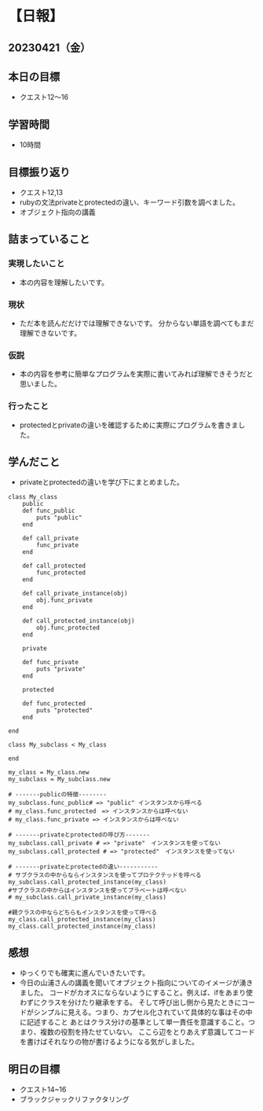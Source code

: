 # 【日報】
## 20230421（金）
## 本日の目標
- クエスト12〜16

## 学習時間
- 10時間

## 目標振り返り
- クエスト12,13
- rubyの文法privateとprotectedの違い、キーワード引数を調べました。
- オブジェクト指向の講義

## 詰まっていること
### 実現したいこと 
- 本の内容を理解したいです。

### 現状
- ただ本を読んだだけでは理解できないです。
分からない単語を調べてもまだ理解できないです。

### 仮説
- 本の内容を参考に簡単なプログラムを実際に書いてみれば理解できそうだと思いました。

### 行ったこと 
- protectedとprivateの違いを確認するために実際にプログラムを書きました。

## 学んだこと
- privateとprotectedの違いを学び下にまとめました。
``` 
class My_class
    public
    def func_public
        puts "public"
    end

    def call_private
        func_private
    end 

    def call_protected
        func_protected
    end

    def call_private_instance(obj)
        obj.func_private
    end

    def call_protected_instance(obj)
        obj.func_protected
    end

    private

    def func_private
        puts "private"
    end

    protected

    def func_protected
        puts "protected"
    end

end

class My_subclass < My_class
    
end

my_class = My_class.new
my_subclass = My_subclass.new

# -------publicの特徴--------
my_subclass.func_public# => "public" インスタンスから呼べる
# my_class.func_protected　=> インスタンスからは呼べない
# my_class.func_private => インスタンスからは呼べない

# -------privateとprotectedの呼び方-------
my_subclass.call_private # => "private"　インスタンスを使ってない
my_subclass.call_protected # => "protected"　インスタンスを使ってない

# -------privateとprotectedの違い-----------
# サブクラスの中からならインスタンスを使ってプロテクテッドを呼べる
my_subclass.call_protected_instance(my_class)
#サブクラスの中からはインスタンスを使ってプラベートは呼べない
# my_subclass.call_private_instance(my_class)

#親クラスの中ならどちらもインスタンスを使って呼べる
my_class.call_protected_instance(my_class)
my_class.call_protected_instance(my_class)
```
## 感想
- ゆっくりでも確実に進んでいきたいです。
- 今日の山浦さんの講義を聞いてオブジェクト指向についてのイメージが湧きました。
コードがカオスにならないようにすること。例えば、ifをあまり使わずにクラスを分けたり継承をする。
そして呼び出し側から見たときにコードがシンプルに見える。つまり、カプセル化されていて具体的な事はその中に記述すること
あとはクラス分けの基準として単一責任を意識すること。つまり、複数の役割を持たせていない。
ここら辺をとりあえず意識してコードを書けばそれなりの物が書けるようになる気がしました。

## 明日の目標
- クエスト14~16
- ブラックジャックリファクタリング
